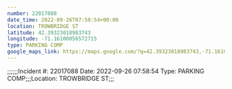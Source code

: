 ```yaml
---
number: 22017088
date_time: 2022-09-26T07:58:54+00:00
location: TROWBRIDGE ST
latitude: 42.39323018983743
longitude: -71.16100056572715
type: PARKING COMP
google_maps_link: https://maps.google.com/?q=42.39323018983743,-71.16100056572715
---
```


;;;;;;Incident #: 22017088  Date: 2022-09-26 07:58:54   Type: PARKING COMP;;;Location: TROWBRIDGE ST;;;
